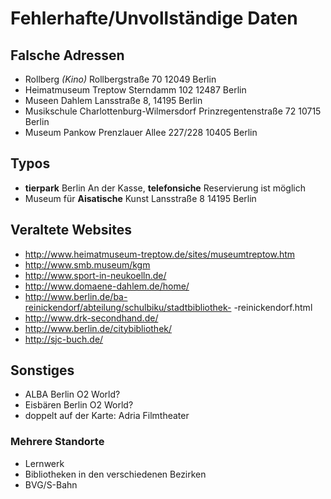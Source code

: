 # Fehlerhafte/Unvollständige Daten

## Falsche Adressen

- Rollberg _(Kino)_Rollbergstraße 7012049 Berlin- Heimatmuseum TreptowSterndamm 10212487 Berlin- Museen DahlemLansstraße 8, 14195 Berlin- Musikschule Charlottenburg-WilmersdorfPrinzregentenstraße 7210715 Berlin- Museum PankowPrenzlauer Allee 227/22810405 Berlin

## Typos

- **tierpark** BerlinAn der Kasse, **telefonsiche** Reservierung ist möglich- Museum für **Aisatische** KunstLansstraße 814195 Berlin## Veraltete Websites- http://www.heimatmuseum-treptow.de/sites/museumtreptow.htm- http://www.smb.museum/kgm- http://www.sport-in-neukoelln.de/- http://www.domaene-dahlem.de/home/- http://www.berlin.de/ba-reinickendorf/abteilung/schulbiku/stadtbibliothek- -reinickendorf.html- http://www.drk-secondhand.de/- http://www.berlin.de/citybibliothek/- http://sjc-buch.de/## Sonstiges- ALBA Berlin O2 World?- Eisbären Berlin O2 World?- doppelt auf der Karte: Adria Filmtheater### Mehrere Standorte-	Lernwerk-	Bibliotheken in den verschiedenen Bezirken-	BVG/S-Bahn